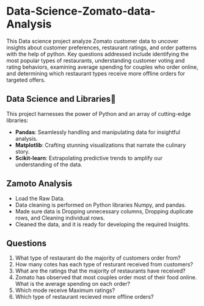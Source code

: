 # Data-Science-Zomato-data-Analysis

This Data science project analyze Zomato customer data to uncover insights about customer preferences, restaurant ratings, and order patterns with the help of python. 
Key questions addressed include identifying the most popular types of restaurants, understanding customer voting and rating behaviors, examining average spending for couples who order online, and determining which restaurant types receive more offline orders for targeted offers.

## Data Science and Libraries🍟

This project harnesses the power of Python and an array of cutting-edge libraries:

- **Pandas**: Seamlessly handling and manipulating data for insightful analysis.
- **Matplotlib**: Crafting stunning visualizations that narrate the culinary story.
- **Scikit-learn**: Extrapolating predictive trends to amplify our understanding of the data.

## Zamoto Analysis
* Load the Raw Data.
* Data cleaning is performed on Python libraries Numpy, and pandas.
* Made sure data is Dropping unnecessary columns, Dropping duplicate rows, and Cleaning individual rows.
* Cleaned the data, and it is ready for developing the required Insights.

## Questions
1. What type of restaurant do the majority of customers order from?
2. How many cotes has each type of resturant received from customers?
3. What are the ratings that the majority of restaurants have received?
4. Zomato has observed that most couples order most of their food online. What is the average spending on each order?
5. Which mode receive Maximum ratings?
6. Which type of restaurant recieved more offline orders?

